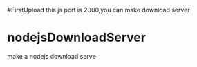 #FirstUpload
this js port is 2000,you can make download server
# nodejsDownloadServer
make a nodejs download serve
